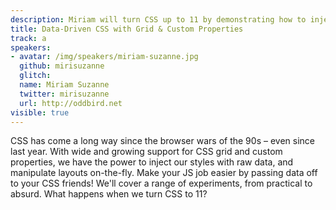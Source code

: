 ```yaml
---
description: Miriam will turn CSS up to 11 by demonstrating how to inject your CSS with raw data and manipulate layouts on-the-fly.
title: Data-Driven CSS with Grid & Custom Properties
track: a
speakers:
- avatar: /img/speakers/miriam-suzanne.jpg
  github: mirisuzanne
  glitch:
  name: Miriam Suzanne
  twitter: mirisuzanne
  url: http://oddbird.net
visible: true
---
```


CSS has come a long way since the browser wars of the 90s – even since last year. With wide and growing support for CSS grid and custom properties, we have the power to inject our styles with raw data, and manipulate layouts on-the-fly. Make your JS job easier by passing data off to your CSS friends! We'll cover a range of experiments, from practical to absurd. What happens when we turn CSS to 11?
